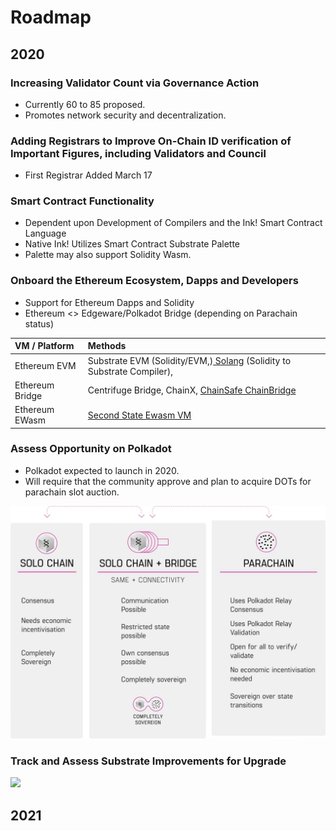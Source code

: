 # Roadmap

## 2020

### Increasing Validator Count via Governance Action 

* Currently 60 to 85 proposed.
* Promotes network security and decentralization. 

### Adding Registrars to Improve On-Chain ID verification of Important Figures, including Validators and Council

* First Registrar Added March 17

### Smart Contract Functionality 

* Dependent upon Development of Compilers and the Ink! Smart Contract Language
* Native Ink! Utilizes Smart Contract Substrate Palette
* Palette may also support Solidity Wasm.

### Onboard the Ethereum Ecosystem, Dapps and Developers 

* Support for Ethereum Dapps and Solidity
* Ethereum &lt;&gt; Edgeware/Polkadot Bridge \(depending on Parachain status\)

| VM / Platform | Methods |
| :--- | :--- |
| Ethereum EVM | Substrate EVM \(Solidity/EVM,\)[ Solang](https://github.com/hyperledger-labs/solang) \(Solidity to Substrate Compiler\),  |
| Ethereum Bridge | Centrifuge Bridge, ChainX, [ChainSafe ChainBridge](https://github.com/ChainSafe/ChainBridgeV2) |
| Ethereum EWasm | [Second State Ewasm VM](https://github.com/second-state/substrate-ewasm) |

### Assess Opportunity on Polkadot 

* Polkadot expected to launch in 2020.
* Will require that the community approve and plan to acquire DOTs for parachain slot auction.

![](../.gitbook/assets/image%20%288%29.png)

### Track and Assess Substrate Improvements for Upgrade

![](../.gitbook/assets/image%20%283%29.png)

## 2021

